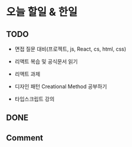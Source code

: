 # 오늘 할일 & 한일

## TODO

- 면접 질문 대비(프로젝트, js, React, cs, html, css)

- 리액트 복습 및 공식문서 읽기

- 리액트 과제

- 디자인 패턴 Creational Method 공부하기

- 타입스크립트 강의

## DONE

## Comment
